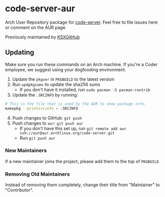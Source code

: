 # code-server-aur

Arch User Repository package for [code-server](https://github.com/cdr/code-server).
Feel free to file issues here or comment on the AUR page.

Previously maintained by [KSXGitHub](https://github.com/KSXGitHub)

## Updating

Make sure you run these commands on an Arch machine. If you're a Coder employee, we suggest using your dogfooding environment.

1. Update the `pkgver` in `PKGBUILD` to the latest version
2. Run `updpkgsums` to update the sha256 sums
	- If you don't have it installed, run `sudo pacman -S pacman-contrib`
3. Update the `.SRCINFO` by running:
```bash
# This is the file that is used by the AUR to show package info.
makepkg --printsrcinfo > .SRCINFO
```
4. Push changes to GitHub: `git push`
5. Push changes to `aur`: `git push aur`
	- If you don't have this set up, run `git remote add aur ssh://aur@aur.archlinux.org/code-server.git`
	- Run `git push aur`

### New Maintainers

If a new maintainer joins the project, please add them to the top of `PKGBUILD`

### Removing Old Maintainers

Instead of removing them completely, change their title from "Maintainer" to "Contributor".